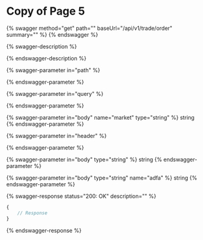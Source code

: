 # Copy of Page 5

{% swagger method="get" path="" baseUrl="/api/v1/trade/order" summary="" %}
{% endswagger %}



{% swagger-description %}

{% endswagger-description %}

{% swagger-parameter in="path" %}

{% endswagger-parameter %}

{% swagger-parameter in="query" %}

{% endswagger-parameter %}

{% swagger-parameter in="body" name="market" type="string" %}
string
{% endswagger-parameter %}

{% swagger-parameter in="header" %}

{% endswagger-parameter %}

{% swagger-parameter in="body" type="string" %}
string
{% endswagger-parameter %}

{% swagger-parameter in="body" type="string" name="adfa" %}
string
{% endswagger-parameter %}

{% swagger-response status="200: OK" description="" %}
```javascript
{
    // Response
}
```
{% endswagger-response %}

